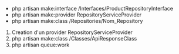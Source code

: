 - php artisan make:interface /Interfaces/ProductRepositoryInterface
- php artisan make:provider RepositoryServiceProvider
- php artisan make:class /Repositories/Nom_Repository
1. Creation d'un provider RepositoryServiceProvider
1. php artisan make:class /Classes/ApiResponseClass
1. php artisan queue:work

